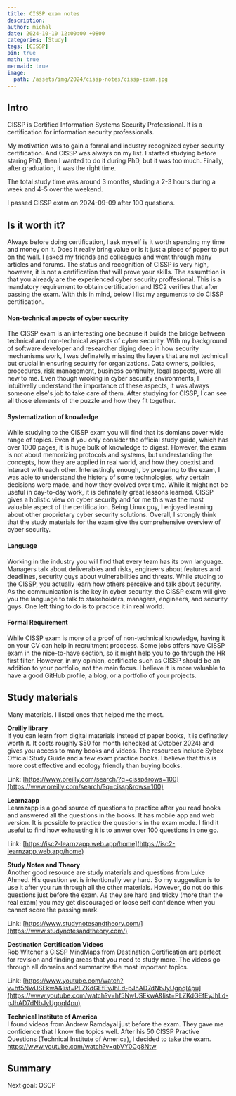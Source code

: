 ```yaml
---
title: CISSP exam notes
description: 
author: michal
date: 2024-10-10 12:00:00 +0800
categories: [Study]
tags: [CISSP]
pin: true
math: true
mermaid: true
image:
  path: /assets/img/2024/cissp-notes/cissp-exam.jpg
---
```


## Intro
CISSP is Certified Information Systems Security Professional.
It is a certification for information security professionals.

My motivation was to gain a formal and industry recognized cyber security certification.
And CISSP was always on my list.
I started studying before staring PhD, then I wanted to do it during PhD, but it was too much.
Finally, after graduation, it was the right time.

The total study time was around 3 months, studing a 2-3 hours during a week and 4-5 over the weekend.

I passed CISSP exam on 2024-09-09 after 100 questions.

## Is it worth it?

Always before doing certification, I ask myself is it worth spending my time and money on it.
Does it really bring value or is it just a piece of paper to put on the wall.
I asked my friends and colleagues and went through many articles and forums.
The status and recognition of CISSP is very high, however, it is not a certification that will prove your skills.
The assumttion is that you already are the experienced cyber security proffesional. This is a mandatory requirement
to obtain certification and ISC2 verifies that after passing the exam. With this in mind, below I list my arguments
to do CISSP certification.

#### Non-technical aspects of cyber security
The CISSP exam is an interesting one because it builds the bridge between technical and non-technical aspects of cyber security.
With my background of software developer and researcher diging deep in how security mechanisms work, 
I was definatelly missing the layers that are not technical but crucial in ensuring secuirty for organizations. 
Data owners, policies, procedures, risk management, business continuity, legal aspects, were all new to me.
Even though wroking in cyber security environments, I intuitivelly understand the importance of these aspects, 
it was always someone else's job to take care of them. After studying for CISSP, I can see all those elements of the puzzle
and how they fit together.


#### Systematization of knowledge
While studying to the CISSP exam you will find that its domians cover wide range of topics.
Even if you only consider the official study guide, which has over 1000 pages, it is huge bulk of knowledge to digest.
However, the exam is not about memorizing protocols and systems, but understanding the concepts, how they are applied in real world,
and how they coexist and interact with each other. Interestingly enough, by preparing to the exam, I was able to 
understand the history of some technologies, why certain decisions were made, and how they evolved over time.
While it might not be useful in day-to-day work, it is definatelly great lessons learned.
CISSP gives a holistic view on cyber security and for me this was the most valuable aspect of the certification.
Being Linux guy, I enjoyed learning about other proprietary cyber security solutions.
Overall, I strongly think that the study materials for the exam give the comprehensive overview of cyber security.


#### Language
Working in the industry you will find that every team has its own language. 
Managers talk about deliverables and risks, engineers about features and deadlines, security guys about vulnerabilities and threats.
While studing to the CISSP, you actually learn how others perceive and talk about security.
As the communication is the key in cyber security, the CISSP exam will give you the language to talk to stakeholders, 
managers, engineers, and security guys. One left thing to do is to practice it in real world.

#### Formal Requirement
While CISSP exam is more of a proof of non-technical knowledge, having it on your CV can help in recruitment proccess.
Some jobs offers have CISSP exam in the nice-to-have section, so it might help you to go through the 
HR first filter. However, in my opinion, certificate such as CISSP should be an addition to your portfolio, not the main focus.
I believe it is more valuable to have a good GitHub profile, a blog, or a portfolio of your projects.

## Study materials


Many materials. 
I listed ones that helped me the most.

**Oreilly library** \
If you can learn from digital materials instead of paper books, it is definatley worth it.
It costs roughly $50 for month (checked at October 2024) and gives you access to many books and videos.
The resources include Sybex Official Study Guide and a few exam practice books.
I believe that this is more cost effective and ecology friendly than buying books.

Link: [https://www.oreilly.com/search/?q=cissp&rows=100](https://www.oreilly.com/search/?q=cissp&rows=100)

**Learnzapp** \
Learnzapp is a good source of questions to practice after you read books and answered all the questions 
in the books. It has mobile app and web version. It is possible to practice the questions in the exam mode.
I find it useful to find how exhausting it is to anwer over 100 questions in one go.

Link: [https://isc2-learnzapp.web.app/home](https://isc2-learnzapp.web.app/home)

**Study Notes and Theory** \
Another good resource are study materials and questions from Luke Ahmed. His question set is intentionally very hard.
So my suggestion is to use it after you run through all the other materials.
However, do not do this questions just before the exam. As they are hard and tricky (more than the real exam)
you may get discouraged or loose self confidence when you cannot score the passing mark.

Link: [https://www.studynotesandtheory.com/](https://www.studynotesandtheory.com/)

**Destination Certification Videos** \
Rob Witcher's CISSP MindMaps from Destination Certification are perfect for revision and finding areas that you need to study more.
The videos go through all domains and summarize the most important topics.

Link: [https://www.youtube.com/watch?v=hf5NwUSEkwA&list=PLZKdGEfEyJhLd-pJhAD7dNbJyUgpqI4pu](https://www.youtube.com/watch?v=hf5NwUSEkwA&list=PLZKdGEfEyJhLd-pJhAD7dNbJyUgpqI4pu)

**Technical Institute of America** \
I found videos from Andrew Ramdayal just before the exam. 
They gave me confidence that I know the topics well.
After his 50 CISSP Practive Questions (Technical Institute of America), I decided to take the exam.
https://www.youtube.com/watch?v=qbVY0Cg8Ntw

## Summary


Next goal: OSCP
